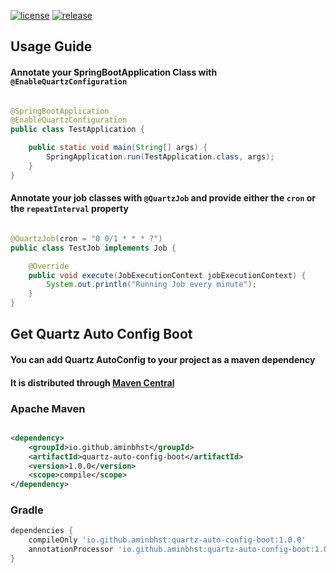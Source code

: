 [![license](https://img.shields.io/github/license/aminbhst/quartz-autoconfig-boot)](https://github.com/AminBhst/quartz-autoconfig-boot/blob/main/LICENSE.md)
[![release](https://img.shields.io/github/v/release/aminbhst/quartz-auto-config-boot)](https://github.com/aminbhst/quartz-auto-config-boot/releases)

## Usage Guide

#### Annotate your SpringBootApplication Class with `@EnableQuartzConfiguration`

```java

@SpringBootApplication
@EnableQuartzConfiguration
public class TestApplication {

    public static void main(String[] args) {
        SpringApplication.run(TestApplication.class, args);
    }
}
```

#### Annotate your job classes with `@QuartzJob` and provide either the `cron` or the `repeatInterval` property

```java

@QuartzJob(cron = "0 0/1 * * * ?")
public class TestJob implements Job {

    @Override
    public void execute(JobExecutionContext jobExecutionContext) {
        System.out.println("Running Job every minute");
    }
}
```

## Get Quartz Auto Config Boot

#### You can add Quartz AutoConfig to your project as a maven dependency

#### It is distributed through [Maven Central](https://search.maven.org/artifact/io.github.aminbhst/quartz-auto-config-boot)

### Apache Maven

```xml

<dependency>
    <groupId>io.github.aminbhst</groupId>
    <artifactId>quartz-auto-config-boot</artifactId>
    <version>1.0.0</version>
    <scope>compile</scope>
</dependency>
``` 

### Gradle

```groovy
dependencies {
    compileOnly 'io.github.aminbhst:quartz-auto-config-boot:1.0.0'
    annotationProcessor 'io.github.aminbhst:quartz-auto-config-boot:1.0.0'
}
```

